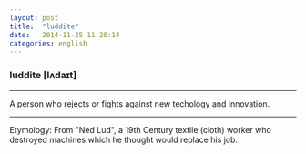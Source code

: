 ```yaml
---
layout: post
title:  "luddite"
date:   2014-11-25 11:20:14 
categories: english
---
```

### luddite [lʌdaɪt]
-----------
A person who rejects or fights against new techology and innovation.

-----------
Etymology: From "Ned Lud", a 19th Century textile (cloth) worker who destroyed machines which he thought would replace his job.
